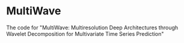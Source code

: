 # MultiWave
The code for "MultiWave: Multiresolution Deep Architectures through Wavelet Decomposition for Multivariate Time Series Prediction"
